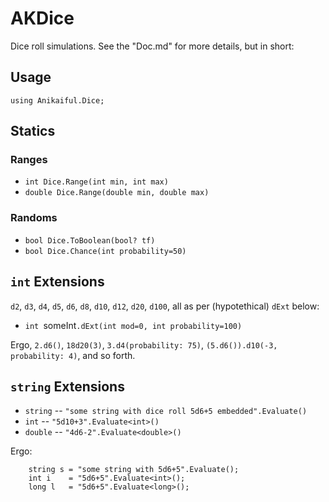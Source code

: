 # AKDice

Dice roll simulations. See the "Doc.md" for more details, but in short:

## Usage

`using Anikaiful.Dice;`

## Statics

### Ranges
* `int Dice.Range(int min, int max)`
* `double Dice.Range(double min, double max)`

### Randoms
* `bool Dice.ToBoolean(bool? tf)`
* `bool Dice.Chance(int probability=50)`

## `int` Extensions
`d2`, `d3`, `d4`, `d5`, `d6`, `d8`, `d10`, `d12`, `d20`, `d100`, all as per (hypotethical) `dExt` below:

* `int `someInt`.dExt(int mod=0, int probability=100)`

Ergo, `2.d6()`, `18d20(3)`, `3.d4(probability: 75)`, `(5.d6()).d10(-3, probability: 4)`, and so forth.

## `string` Extensions
* `string` -- `"some string with dice roll 5d6+5 embedded".Evaluate()`
* `int` -- `"5d10+3".Evaluate<int>()`
* `double` -- `"4d6-2".Evaluate<double>()`

Ergo:
```
    string s = "some string with 5d6+5".Evaluate();
    int i    = "5d6+5".Evaluate<int>();
    long l   = "5d6+5".Evaluate<long>();
```

